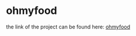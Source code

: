 # ohmyfood #

the link of the project can be found here: 
[ohmyfood](https://matfreitasc.github.io/ohmyfood_project_3/)
